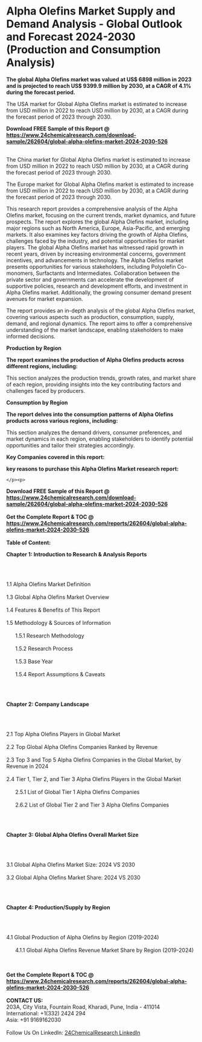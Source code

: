 <h1>Alpha Olefins Market Supply and Demand Analysis - Global Outlook and Forecast 2024-2030 (Production and Consumption Analysis)</h1><p><strong>The global Alpha Olefins market was valued at US$ 6898 million in 2023 and is projected to reach US$ 9399.9 million by 2030, at a CAGR of 4.1% during the forecast period.</strong></p><p>
</p><p>The USA market for Global Alpha Olefins market is estimated to increase from USD million in 2022 to reach USD million by 2030, at a CAGR during the forecast period of 2023 through 2030.</p><div><b>Download FREE Sample of this Report @ 
            <a href="https://www.24chemicalresearch.com/download-sample/262604/global-alpha-olefins-market-2024-2030-526">
            https://www.24chemicalresearch.com/download-sample/262604/global-alpha-olefins-market-2024-2030-526</a></b></div><br><p>
</p><p>The China market for Global Alpha Olefins market is estimated to increase from USD million in 2022 to reach USD million by 2030, at a CAGR during the forecast period of 2023 through 2030.</p><p>
</p><p>The Europe market for Global Alpha Olefins market is estimated to increase from USD million in 2022 to reach USD million by 2030, at a CAGR during the forecast period of 2023 through 2030.</p><p>
</p><p>This research report provides a comprehensive analysis of the Alpha Olefins market, focusing on the current trends, market dynamics, and future prospects. The report explores the global Alpha Olefins market, including major regions such as North America, Europe, Asia-Pacific, and emerging markets. It also examines key factors driving the growth of Alpha Olefins, challenges faced by the industry, and potential opportunities for market players. The global Alpha Olefins market has witnessed rapid growth in recent years, driven by increasing environmental concerns, government incentives, and advancements in technology. The Alpha Olefins market presents opportunities for various stakeholders, including Polyolefin Co-monomers, Surfactants and Intermediates. Collaboration between the private sector and governments can accelerate the development of supportive policies, research and development efforts, and investment in Alpha Olefins market. Additionally, the growing consumer demand present avenues for market expansion.</p><p>
</p><p>The report provides an in-depth analysis of the global Alpha Olefins market, covering various aspects such as production, consumption, supply, demand, and regional dynamics. The report aims to offer a comprehensive understanding of the market landscape, enabling stakeholders to make informed decisions.</p><p>
</p><p><strong>Production by Region</strong></p><p>
</p><p><strong>The report examines the production of Alpha Olefins products across different regions, including:</strong></p><p>
</p><p>
</p><p>This section analyzes the production trends, growth rates, and market share of each region, providing insights into the key contributing factors and challenges faced by producers.</p><p>
</p><p><strong>Consumption by Region</strong></p><p>
</p><p><strong>The report delves into the consumption patterns of Alpha Olefins products across various regions, including:</strong></p><p>
</p><p>
</p><p>This section analyzes the demand drivers, consumer preferences, and market dynamics in each region, enabling stakeholders to identify potential opportunities and tailor their strategies accordingly.</p><p>
<strong>Key Companies covered in this report:</strong></p><p>
</p><p>
</p><p><strong>key reasons to purchase this Alpha Olefins Market research report:</strong></p><p>

	</p><p>

</p><div><b>Download FREE Sample of this Report @ 
            <a href="https://www.24chemicalresearch.com/download-sample/262604/global-alpha-olefins-market-2024-2030-526">
            https://www.24chemicalresearch.com/download-sample/262604/global-alpha-olefins-market-2024-2030-526</a></b></div><br><div><b>Get the Complete Report & TOC @ 
            <a href="https://www.24chemicalresearch.com/reports/262604/global-alpha-olefins-market-2024-2030-526">
            https://www.24chemicalresearch.com/reports/262604/global-alpha-olefins-market-2024-2030-526</a></b></div><br>
            <b>Table of Content:</b><p><p><strong>Chapter 1: Introduction to Research &amp; Analysis Reports</strong></p><br />
<br />
<p>1.1 Alpha Olefins Market Definition<br /><br />
1.3 Global Alpha Olefins Market Overview<br /><br />
1.4 Features &amp; Benefits of This Report<br /><br />
1.5 Methodology &amp; Sources of Information<br /><br />
&nbsp;&nbsp;&nbsp;&nbsp;&nbsp; 1.5.1 Research Methodology<br /><br />
&nbsp;&nbsp;&nbsp;&nbsp;&nbsp; 1.5.2 Research Process<br /><br />
&nbsp;&nbsp;&nbsp;&nbsp;&nbsp; 1.5.3 Base Year<br /><br />
&nbsp;&nbsp;&nbsp;&nbsp;&nbsp; 1.5.4 Report Assumptions &amp; Caveats</p><br />
<br />
<p><strong>Chapter 2: Company Landscape</strong></p><br />
<br />
<p>2.1 Top Alpha Olefins Players in Global Market<br /><br />
2.2 Top Global Alpha Olefins Companies Ranked by Revenue<br /><br />
2.3 Top 3 and Top 5 Alpha Olefins Companies in the Global Market, by Revenue in 2024<br /><br />
2.4 Tier 1, Tier 2, and Tier 3 Alpha Olefins Players in the Global Market<br /><br />
&nbsp;&nbsp;&nbsp;&nbsp;&nbsp; 2.5.1 List of Global Tier 1 Alpha Olefins Companies<br /><br />
&nbsp;&nbsp;&nbsp;&nbsp;&nbsp; 2.6.2 List of Global Tier 2 and Tier 3 Alpha Olefins Companies</p><br />
<br />
<p><strong>Chapter 3: Global Alpha Olefins Overall Market Size</strong></p><br />
<br />
<p>3.1 Global Alpha Olefins Market Size: 2024 VS 2030<br /><br />
3.2 Global Alpha Olefins Market Share: 2024 VS 2030</p><br />
<br />
<p><strong>Chapter 4: Production/Supply by Region</strong></p><br />
<br />
<p>4.1 Global Production of Alpha Olefins by Region (2019-2024)<br /><br />
&nbsp;&nbsp;&nbsp;&nbsp;&nbsp; 4.1.1 Global Alpha Olefins Revenue Market Share by Region (2019-2024)<br /><br />
&nbsp</p><div><b>Get the Complete Report & TOC @ 
            <a href="https://www.24chemicalresearch.com/reports/262604/global-alpha-olefins-market-2024-2030-526">
            https://www.24chemicalresearch.com/reports/262604/global-alpha-olefins-market-2024-2030-526</a></b></div><br><b>CONTACT US:</b><br>
            203A, City Vista, Fountain Road, Kharadi, Pune, India - 411014<br>
            International: +1(332) 2424 294<br>
            Asia: +91 9169162030 <br><br>
            Follow Us On LinkedIn: <a href="https://www.linkedin.com/company/24chemicalresearch/">24ChemicalResearch LinkedIn</a>